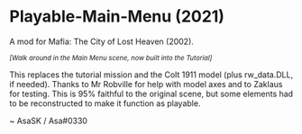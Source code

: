 # Playable-Main-Menu (2021)
A mod for Mafia: The City of Lost Heaven (2002).

*<sub>[Walk around in the Main Menu scene, now built into the Tutorial]</sub>*

This replaces the tutorial mission and the Colt 1911 model (plus rw_data.DLL, if needed). Thanks to Mr Robville for help with model axes and to Zaklaus for testing. This is 95% faithful to the original scene, but some elements had to be reconstructed to make it function as playable.

~ AsaSK / Asa#0330

